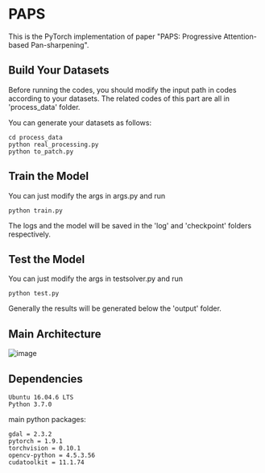 # PAPS
This is the PyTorch implementation of paper "PAPS: Progressive Attention-based Pan-sharpening".

## Build Your Datasets

Before running the codes, you should modify the input path in codes according to your datasets. The related codes of this part are all in 'process_data' folder.

You can generate your datasets as follows:
```
cd process_data
python real_processing.py
python to_patch.py
```

## Train the Model

You can just modify the args in args.py and run
```
python train.py
```
The logs and the model will be saved in the 'log' and 'checkpoint' folders respectively.

## Test the Model

You can just modify the args in testsolver.py and run
```
python test.py
```
Generally the results will be generated below the 'output' folder.

## Main Architecture
![image](imgs/net1.png)


## Dependencies
```
Ubuntu 16.04.6 LTS
Python 3.7.0
```
main python packages:
```
gdal = 2.3.2
pytorch = 1.9.1     
torchvision = 0.10.1
opencv-python = 4.5.3.56
cudatoolkit = 11.1.74
```
